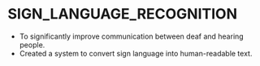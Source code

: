 # SIGN_LANGUAGE_RECOGNITION

+ To significantly improve communication between deaf and hearing people.   
+ Created a system to convert sign language into human-readable text.
